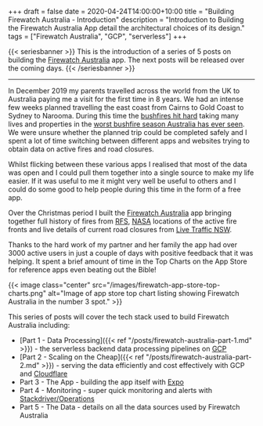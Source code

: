 +++
draft = false
date = 2020-04-24T14:00:00+10:00
title = "Building Firewatch Australia - Introduction"
description = "Introduction to Building the Firewatch Australia App detail the architectural choices of its design."
tags = ["Firewatch Australia", "GCP", "serverless"]
+++

{{< seriesbanner >}}
This is the introduction of a series of 5 posts on building the [Firewatch Australia](https://firewatchaus.com/) app. The next posts will be released over the coming days.
{{< /seriesbanner >}}

---

In December 2019 my parents travelled across the world from the UK to Australia paying me a visit for the first time in 8 years.
We had an intense few weeks planned travelling the east coast from Cairns to Gold Coast to Sydney to Narooma. During this time the [bushfires hit hard](https://en.wikipedia.org/wiki/2019%E2%80%9320_Australian_bushfire_season) taking many lives and properties in the [worst bushfire season Australia has ever seen](https://www.abc.net.au/news/science/2020-03-05/bushfire-crisis-five-big-numbers/12007716). We were unsure whether the planned trip could be completed safely and I spent a lot of time switching between different apps and websites trying to obtain data on active fires and road closures.

Whilst flicking between these various apps I realised that most of the data was open and I could pull
them together into a single source to make my life easier. If it was useful to me it might very well
be useful to others and I could do some good to help people during this time in the form of a free app.

Over the Christmas period I built the [Firewatch Australia](https://firewatchaus.com/) app bringing together full history of fires
from [RFS](https://www.rfs.nsw.gov.au/), [NASA](https://earthdata.nasa.gov/earth-observation-data/near-real-time/firms) locations of the active fire fronts and live details of current road closures
from [Live Traffic NSW](https://www.livetraffic.com/desktop.html).

Thanks to the hard work of my partner and her family the app had over 3000 active users in just a
couple of days with positive feedback that it was helping. It spent a brief amount of time in
the Top Charts on the App Store for reference apps even beating out the Bible!

{{< image
      class="center"
      src="/images/firewatch-app-store-top-charts.png"
      alt="Image of app store top chart listing showing Firewatch Australia in the number 3 spot." >}}

This series of posts will cover the tech stack used to build Firewatch Australia including:

- [Part 1 - Data Processing]({{< ref "/posts/firewatch-australia-part-1.md" >}}) - the serverless backend data processing pipelines on [GCP](cloud.google.com)
- [Part 2 - Scaling on the Cheap]({{< ref "/posts/firewatch-australia-part-2.md" >}}) - serving the data efficiently and cost effectively with GCP and [Cloudflare](https://www.cloudflare.com/)
- Part 3 - The App - building the app itself with [Expo](http://expo.io/)
- Part 4 - Monitoring - super quick monitoring and alerts with [Stackdriver/Operations](https://cloud.google.com/products/operations)
- Part 5 - The Data - details on all the data sources used by Firewatch Australia
